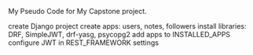 My Pseudo Code for My Capstone project.

create Django project
create apps: users, notes, followers
install libraries: DRF, SimpleJWT, drf-yasg, psycopg2
add apps to INSTALLED_APPS
configure JWT in REST_FRAMEWORK settings

